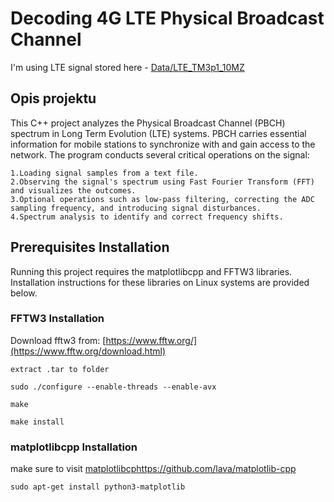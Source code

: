 # Decoding 4G LTE Physical Broadcast Channel
I'm using LTE signal stored here - [Data/LTE_TM3p1_10MZ](Data/LTE_TM3p1_10MZ_18p22dBFS.txt)
## Opis projektu
This C++ project analyzes the Physical Broadcast Channel (PBCH) spectrum in Long Term Evolution (LTE) systems. PBCH carries essential information for mobile stations to synchronize with and gain access to the network. The program conducts several critical operations on the signal:
```
1.Loading signal samples from a text file.
2.Observing the signal's spectrum using Fast Fourier Transform (FFT) and visualizes the outcomes.
3.Optional operations such as low-pass filtering, correcting the ADC sampling frequency, and introducing signal disturbances.
4.Spectrum analysis to identify and correct frequency shifts.
```
## Prerequisites Installation
Running this project requires the matplotlibcpp and FFTW3 libraries. Installation instructions for these libraries on Linux systems are provided below.

### FFTW3 Installation

Download fftw3 from: [https://www.fftw.org/](https://www.fftw.org/download.html)

```
extract .tar to folder
```
```
sudo ./configure --enable-threads --enable-avx
```
```
make
```
```
make install
```
### matplotlibcpp Installation

make sure to visit [matplotlibcp](https://github.com/lava/matplotlib-cpp)https://github.com/lava/matplotlib-cpp
```
sudo apt-get install python3-matplotlib
```
